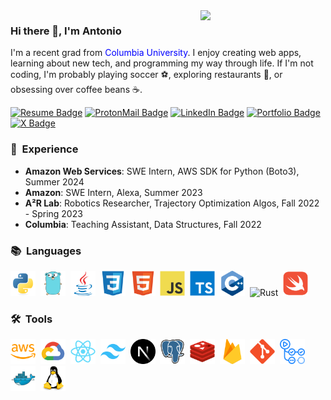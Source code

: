 <img align="right" src="https://media2.giphy.com/media/v1.Y2lkPTc5MGI3NjExdnh0NzgxNmJjNDNzd2VrMHh3MGVqeGx6NjFqcmF4bWFhZTJ3cXlmbyZlcD12MV9pbnRlcm5hbF9naWZfYnlfaWQmY3Q9cw/wlwIxMVudTM7ixaiTd/giphy.webp" width="200">

### Hi there 👋, I'm Antonio 

I'm a recent grad from <span style="color:blue;">Columbia University</span>. I enjoy creating web apps, learning about new tech, and programming my way through life. If I'm not coding, I'm probably playing soccer ⚽, exploring restaurants 🍲, or obsessing over coffee beans ☕.

<a href="https://antonioaranda.dev/docs/resume.pdf"><img src="https://img.shields.io/badge/Resume-032585?style=for-the-badge&logo=googledocs&logoColor=white" alt="Resume Badge"></a>
<a href="mailto:aranda-dev@proton.me"><img src="https://img.shields.io/badge/Email-8331f5?style=for-the-badge&logo=protonmail&logoColor=white" alt="ProtonMail Badge"></a>
<a href="https://www.linkedin.com/in/antonio-aranda1"><img src="https://img.shields.io/badge/LinkedIn-blue?style=for-the-badge&logo=linkedin&logoColor=white" alt="LinkedIn Badge"></a>
<a href="https://antonioaranda.dev"><img src="https://img.shields.io/badge/Portfolio-1900ff?style=for-the-badge&logo=arc&logoColor=white" alt="Portfolio Badge"></a>
<a href="https://x.com/aaranditoo"><img src="https://img.shields.io/badge/X%20(aaranditoo)-090433?style=for-the-badge&logo=x&logoColor=white" alt="X Badge"></a>

### 🚀 &nbsp;Experience

- **Amazon Web Services**: SWE Intern, AWS SDK for Python (Boto3), Summer 2024
- **Amazon**: SWE Intern, Alexa, Summer 2023
- **A²R Lab**: Robotics Researcher, Trajectory Optimization Algos, Fall 2022 - Spring 2023
- **Columbia**: Teaching Assistant, Data Structures, Fall 2022

### 📚 &nbsp;Languages

<p>
<img src="https://github.com/devicons/devicon/blob/master/icons/python/python-original.svg" title="Python" alt="Python" width="40" height="40"/>&nbsp;
<img src="https://github.com/devicons/devicon/blob/master/icons/go/go-original.svg" title="Go" alt="Go" width="40" height="40"/>&nbsp;
<img src="https://github.com/devicons/devicon/blob/master/icons/java/java-original.svg" title="Java" alt="Java" width="40" height="40"/>&nbsp;
<img src="https://github.com/devicons/devicon/blob/master/icons/css3/css3-original.svg"  title="CSS3" alt="CSS" width="40" height="40"/>&nbsp;
<img src="https://github.com/devicons/devicon/blob/master/icons/html5/html5-original.svg" title="HTML5" alt="HTML" width="40" height="40"/>&nbsp;
<img src="https://github.com/devicons/devicon/blob/master/icons/javascript/javascript-original.svg" title="JavaScript" alt="JavaScript" width="40" height="40"/>&nbsp;
<img src="https://github.com/devicons/devicon/blob/master/icons/typescript/typescript-original.svg" title="TypeScript" alt="TypeScript" width="40" height="40"/>&nbsp;
<img src="https://github.com/devicons/devicon/blob/master/icons/cplusplus/cplusplus-original.svg" title="Cpp" alt="Cpp" width="40" height="40"/>&nbsp;
<img src="https://www.rust-lang.org/logos/rust-logo-256x256.png" title="Rust" alt="Rust" width="40" height="40"/>&nbsp;
<img src="https://github.com/devicons/devicon/blob/master/icons/swift/swift-original.svg" title="Swift" alt="Swift" width="40" height="40"/>&nbsp;
</p>

### 🛠 &nbsp;Tools

<p>
<img src="https://github.com/devicons/devicon/blob/master/icons/amazonwebservices/amazonwebservices-plain-wordmark.svg" title="AWS" alt="AWS" width="40" height="40"/>&nbsp;
<img src="https://github.com/devicons/devicon/blob/master/icons/googlecloud/googlecloud-original.svg" title="GoogleCloud" alt="GoogleCloud" width="40" height="40"/>&nbsp;
<img src="https://github.com/devicons/devicon/blob/master/icons/react/react-original.svg" title="React" alt="React" width="40" height="40"/>&nbsp;
<img src="https://github.com/devicons/devicon/blob/master/icons/tailwindcss/tailwindcss-original.svg" title="Tailwindcss" alt="Tailwindcss" width="40" height="40"/>&nbsp;
<img src="https://github.com/devicons/devicon/blob/master/icons/nextjs/nextjs-original.svg" title="NextJS"  alt="NextJS" width="40" height="40"/>&nbsp;
<img src="https://github.com/devicons/devicon/blob/master/icons/postgresql/postgresql-original.svg" title="PostgreSQL"  alt="PostgreSQL" width="40" height="40"/>&nbsp;
<img src="https://github.com/devicons/devicon/blob/master/icons/redis/redis-original.svg" title="Redis" alt="Redis" width="40" height="40"/>&nbsp;
<img src="https://github.com/devicons/devicon/blob/master/icons/firebase/firebase-original.svg" title="Firebase" alt="Firebase" width="40" height="40"/>&nbsp;
<img src="https://github.com/devicons/devicon/blob/master/icons/git/git-original.svg" title="Git" **alt="Git" width="40" height="40"/>&nbsp;
<img src="https://github.com/devicons/devicon/blob/master/icons/githubactions/githubactions-original.svg" title="GitHub Actions" **alt="GitHub Actions" width="40" height="40"/>&nbsp;
<img src="https://github.com/devicons/devicon/blob/master/icons/docker/docker-original.svg" title="Docker" **alt="Docker" width="40" height="40"/>&nbsp;
<img src="https://github.com/devicons/devicon/blob/master/icons/linux/linux-original.svg" title="Linux" **alt="Linux" width="40" height="40"/>&nbsp;
</p>
